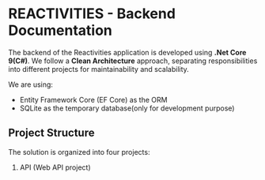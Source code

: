 # REACTIVITIES - Backend Documentation
The backend of the Reactivities application is developed using **.Net Core 9(C#)**. We follow a **Clean Architecture** approach, separating responsibilities into different projects for maintainability and scalability.


We are using:
- Entity Framework Core (EF Core) as the ORM
- SQLite as the temporary database(only for development purpose)

## Project Structure
The solution is organized into four projects:

1. API (Web API project)